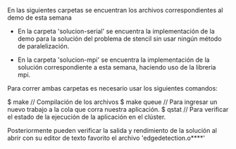 En las siguientes carpetas se encuentran los archivos correspondientes al demo de esta semana

- En la carpeta 'solucion-serial' se encuentra la implementación de la demo para la solución del problema de stencil sin usar ningún método de paralelización.

- En la carpeta 'solucion-mpi' se encuentra la implementación de la solución correspondiente a esta semana, haciendo uso de la libreria mpi.

Para correr ambas carpetas es necesario usar los siguientes comandos:

$ make // Compilación de los archivos
$ make queue // Para ingresar un nuevo trabajo a la cola que corra nuestra aplicación.
$ qstat // Para verificar el estado de la ejecución de la aplicación en el clúster.

Posteriormente pueden verificar la salida y rendimiento de la solución al abrir con su editor de texto favorito el archivo 'edgedetection.o****'

